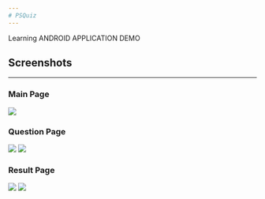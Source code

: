 ```yaml
---
# PSQuiz
---
```

Learning ANDROID APPLICATION DEMO 

## Screenshots
---
### Main Page
<img src="SS/Screenshot_2019-06-23-17-17-03.png">

### Question Page
<img src="SS/Screenshot_2019-06-23-17-17-07.png">

<img src="SS/Screenshot_2019-06-23-17-17-14.png">

### Result Page

<img src="SS/Screenshot_2019-06-23-17-17-31.png">

<img src="SS/Screenshot_2019-06-23-17-18-05.png">
